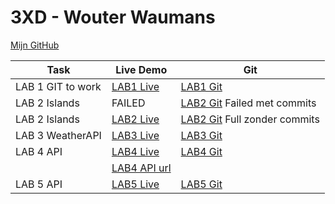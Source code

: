 # 3XD - Wouter Waumans
[Mijn GitHub](https://github.com/wouter856/dev5-portfolios-2023)


| Task              | Live Demo                                                           | Git                                                                         |
| ----------------- | ------------------------------------------------------------------- | --------------------------------------------------------------------------- |
| LAB 1 GIT to work | [LAB1 Live](https://wsn2cq.csb.app/)                                | [LAB1 Git](https://github.com/tjerksymens/dev5-lab1)                        |
| LAB 2 Islands     | FAILED                                                              | [LAB2 Git](https://github.com/wouter856/Lab2---Islands) Failed met commits  |
| LAB 2 Islands     | [LAB2 Live](https://lab-2-islands.vercel.app/)                      | [LAB2 Git](https://github.com/wouter856/LAB2-ISLANDS) Full zonder commits   |
| LAB 3 WeatherAPI  | [LAB3 Live](https://lab3-weatherapp.vercel.app/)                    | [LAB3 Git](https://github.com/wouter856/lab3-weatherapp)                    |
| LAB 4 API         | [LAB4 Live](https://codepen.io/Wouter-the-sasster/pen/KKJEogm)      | [LAB4 Git](https://github.com/wouter856/NODEJS-messages)                    |
|                   | [LAB4 API url](https://messageapi-lab3.onrender.com/api/v1/)        |                                                                             |
| LAB 5 API         | [LAB5 Live](https://lab-5-tik-tok.vercel.app/)                      | [LAB5 Git](https://github.com/wouter856/LAB5-TikTok)                        |